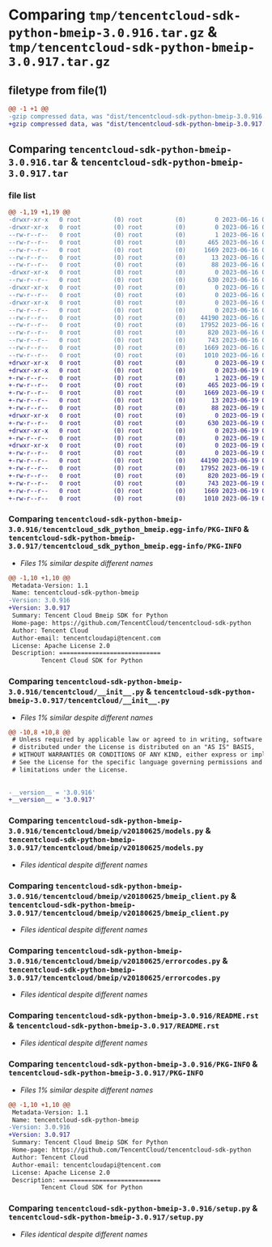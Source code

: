 # Comparing `tmp/tencentcloud-sdk-python-bmeip-3.0.916.tar.gz` & `tmp/tencentcloud-sdk-python-bmeip-3.0.917.tar.gz`

## filetype from file(1)

```diff
@@ -1 +1 @@
-gzip compressed data, was "dist/tencentcloud-sdk-python-bmeip-3.0.916.tar", last modified: Fri Jun 16 00:27:47 2023, max compression
+gzip compressed data, was "dist/tencentcloud-sdk-python-bmeip-3.0.917.tar", last modified: Mon Jun 19 00:18:48 2023, max compression
```

## Comparing `tencentcloud-sdk-python-bmeip-3.0.916.tar` & `tencentcloud-sdk-python-bmeip-3.0.917.tar`

### file list

```diff
@@ -1,19 +1,19 @@
-drwxr-xr-x   0 root         (0) root         (0)        0 2023-06-16 00:27:47.000000 tencentcloud-sdk-python-bmeip-3.0.916/
-drwxr-xr-x   0 root         (0) root         (0)        0 2023-06-16 00:27:47.000000 tencentcloud-sdk-python-bmeip-3.0.916/tencentcloud_sdk_python_bmeip.egg-info/
--rw-r--r--   0 root         (0) root         (0)        1 2023-06-16 00:27:47.000000 tencentcloud-sdk-python-bmeip-3.0.916/tencentcloud_sdk_python_bmeip.egg-info/dependency_links.txt
--rw-r--r--   0 root         (0) root         (0)      465 2023-06-16 00:27:47.000000 tencentcloud-sdk-python-bmeip-3.0.916/tencentcloud_sdk_python_bmeip.egg-info/SOURCES.txt
--rw-r--r--   0 root         (0) root         (0)     1669 2023-06-16 00:27:47.000000 tencentcloud-sdk-python-bmeip-3.0.916/tencentcloud_sdk_python_bmeip.egg-info/PKG-INFO
--rw-r--r--   0 root         (0) root         (0)       13 2023-06-16 00:27:47.000000 tencentcloud-sdk-python-bmeip-3.0.916/tencentcloud_sdk_python_bmeip.egg-info/top_level.txt
--rw-r--r--   0 root         (0) root         (0)       88 2023-06-16 00:27:47.000000 tencentcloud-sdk-python-bmeip-3.0.916/setup.cfg
-drwxr-xr-x   0 root         (0) root         (0)        0 2023-06-16 00:27:47.000000 tencentcloud-sdk-python-bmeip-3.0.916/tencentcloud/
--rw-r--r--   0 root         (0) root         (0)      630 2023-06-16 00:27:47.000000 tencentcloud-sdk-python-bmeip-3.0.916/tencentcloud/__init__.py
-drwxr-xr-x   0 root         (0) root         (0)        0 2023-06-16 00:27:47.000000 tencentcloud-sdk-python-bmeip-3.0.916/tencentcloud/bmeip/
--rw-r--r--   0 root         (0) root         (0)        0 2023-06-16 00:27:47.000000 tencentcloud-sdk-python-bmeip-3.0.916/tencentcloud/bmeip/__init__.py
-drwxr-xr-x   0 root         (0) root         (0)        0 2023-06-16 00:27:47.000000 tencentcloud-sdk-python-bmeip-3.0.916/tencentcloud/bmeip/v20180625/
--rw-r--r--   0 root         (0) root         (0)        0 2023-06-16 00:27:47.000000 tencentcloud-sdk-python-bmeip-3.0.916/tencentcloud/bmeip/v20180625/__init__.py
--rw-r--r--   0 root         (0) root         (0)    44190 2023-06-16 00:27:47.000000 tencentcloud-sdk-python-bmeip-3.0.916/tencentcloud/bmeip/v20180625/models.py
--rw-r--r--   0 root         (0) root         (0)    17952 2023-06-16 00:27:47.000000 tencentcloud-sdk-python-bmeip-3.0.916/tencentcloud/bmeip/v20180625/bmeip_client.py
--rw-r--r--   0 root         (0) root         (0)      820 2023-06-16 00:27:47.000000 tencentcloud-sdk-python-bmeip-3.0.916/tencentcloud/bmeip/v20180625/errorcodes.py
--rw-r--r--   0 root         (0) root         (0)      743 2023-06-16 00:27:47.000000 tencentcloud-sdk-python-bmeip-3.0.916/README.rst
--rw-r--r--   0 root         (0) root         (0)     1669 2023-06-16 00:27:47.000000 tencentcloud-sdk-python-bmeip-3.0.916/PKG-INFO
--rw-r--r--   0 root         (0) root         (0)     1010 2023-06-16 00:27:47.000000 tencentcloud-sdk-python-bmeip-3.0.916/setup.py
+drwxr-xr-x   0 root         (0) root         (0)        0 2023-06-19 00:18:48.000000 tencentcloud-sdk-python-bmeip-3.0.917/
+drwxr-xr-x   0 root         (0) root         (0)        0 2023-06-19 00:18:48.000000 tencentcloud-sdk-python-bmeip-3.0.917/tencentcloud_sdk_python_bmeip.egg-info/
+-rw-r--r--   0 root         (0) root         (0)        1 2023-06-19 00:18:48.000000 tencentcloud-sdk-python-bmeip-3.0.917/tencentcloud_sdk_python_bmeip.egg-info/dependency_links.txt
+-rw-r--r--   0 root         (0) root         (0)      465 2023-06-19 00:18:48.000000 tencentcloud-sdk-python-bmeip-3.0.917/tencentcloud_sdk_python_bmeip.egg-info/SOURCES.txt
+-rw-r--r--   0 root         (0) root         (0)     1669 2023-06-19 00:18:48.000000 tencentcloud-sdk-python-bmeip-3.0.917/tencentcloud_sdk_python_bmeip.egg-info/PKG-INFO
+-rw-r--r--   0 root         (0) root         (0)       13 2023-06-19 00:18:48.000000 tencentcloud-sdk-python-bmeip-3.0.917/tencentcloud_sdk_python_bmeip.egg-info/top_level.txt
+-rw-r--r--   0 root         (0) root         (0)       88 2023-06-19 00:18:48.000000 tencentcloud-sdk-python-bmeip-3.0.917/setup.cfg
+drwxr-xr-x   0 root         (0) root         (0)        0 2023-06-19 00:18:48.000000 tencentcloud-sdk-python-bmeip-3.0.917/tencentcloud/
+-rw-r--r--   0 root         (0) root         (0)      630 2023-06-19 00:18:48.000000 tencentcloud-sdk-python-bmeip-3.0.917/tencentcloud/__init__.py
+drwxr-xr-x   0 root         (0) root         (0)        0 2023-06-19 00:18:48.000000 tencentcloud-sdk-python-bmeip-3.0.917/tencentcloud/bmeip/
+-rw-r--r--   0 root         (0) root         (0)        0 2023-06-19 00:18:48.000000 tencentcloud-sdk-python-bmeip-3.0.917/tencentcloud/bmeip/__init__.py
+drwxr-xr-x   0 root         (0) root         (0)        0 2023-06-19 00:18:48.000000 tencentcloud-sdk-python-bmeip-3.0.917/tencentcloud/bmeip/v20180625/
+-rw-r--r--   0 root         (0) root         (0)        0 2023-06-19 00:18:48.000000 tencentcloud-sdk-python-bmeip-3.0.917/tencentcloud/bmeip/v20180625/__init__.py
+-rw-r--r--   0 root         (0) root         (0)    44190 2023-06-19 00:18:48.000000 tencentcloud-sdk-python-bmeip-3.0.917/tencentcloud/bmeip/v20180625/models.py
+-rw-r--r--   0 root         (0) root         (0)    17952 2023-06-19 00:18:48.000000 tencentcloud-sdk-python-bmeip-3.0.917/tencentcloud/bmeip/v20180625/bmeip_client.py
+-rw-r--r--   0 root         (0) root         (0)      820 2023-06-19 00:18:48.000000 tencentcloud-sdk-python-bmeip-3.0.917/tencentcloud/bmeip/v20180625/errorcodes.py
+-rw-r--r--   0 root         (0) root         (0)      743 2023-06-19 00:18:48.000000 tencentcloud-sdk-python-bmeip-3.0.917/README.rst
+-rw-r--r--   0 root         (0) root         (0)     1669 2023-06-19 00:18:48.000000 tencentcloud-sdk-python-bmeip-3.0.917/PKG-INFO
+-rw-r--r--   0 root         (0) root         (0)     1010 2023-06-19 00:18:48.000000 tencentcloud-sdk-python-bmeip-3.0.917/setup.py
```

### Comparing `tencentcloud-sdk-python-bmeip-3.0.916/tencentcloud_sdk_python_bmeip.egg-info/PKG-INFO` & `tencentcloud-sdk-python-bmeip-3.0.917/tencentcloud_sdk_python_bmeip.egg-info/PKG-INFO`

 * *Files 1% similar despite different names*

```diff
@@ -1,10 +1,10 @@
 Metadata-Version: 1.1
 Name: tencentcloud-sdk-python-bmeip
-Version: 3.0.916
+Version: 3.0.917
 Summary: Tencent Cloud Bmeip SDK for Python
 Home-page: https://github.com/TencentCloud/tencentcloud-sdk-python
 Author: Tencent Cloud
 Author-email: tencentcloudapi@tencent.com
 License: Apache License 2.0
 Description: ============================
         Tencent Cloud SDK for Python
```

### Comparing `tencentcloud-sdk-python-bmeip-3.0.916/tencentcloud/__init__.py` & `tencentcloud-sdk-python-bmeip-3.0.917/tencentcloud/__init__.py`

 * *Files 1% similar despite different names*

```diff
@@ -10,8 +10,8 @@
 # Unless required by applicable law or agreed to in writing, software
 # distributed under the License is distributed on an "AS IS" BASIS,
 # WITHOUT WARRANTIES OR CONDITIONS OF ANY KIND, either express or implied.
 # See the License for the specific language governing permissions and
 # limitations under the License.
 
 
-__version__ = '3.0.916'
+__version__ = '3.0.917'
```

### Comparing `tencentcloud-sdk-python-bmeip-3.0.916/tencentcloud/bmeip/v20180625/models.py` & `tencentcloud-sdk-python-bmeip-3.0.917/tencentcloud/bmeip/v20180625/models.py`

 * *Files identical despite different names*

### Comparing `tencentcloud-sdk-python-bmeip-3.0.916/tencentcloud/bmeip/v20180625/bmeip_client.py` & `tencentcloud-sdk-python-bmeip-3.0.917/tencentcloud/bmeip/v20180625/bmeip_client.py`

 * *Files identical despite different names*

### Comparing `tencentcloud-sdk-python-bmeip-3.0.916/tencentcloud/bmeip/v20180625/errorcodes.py` & `tencentcloud-sdk-python-bmeip-3.0.917/tencentcloud/bmeip/v20180625/errorcodes.py`

 * *Files identical despite different names*

### Comparing `tencentcloud-sdk-python-bmeip-3.0.916/README.rst` & `tencentcloud-sdk-python-bmeip-3.0.917/README.rst`

 * *Files identical despite different names*

### Comparing `tencentcloud-sdk-python-bmeip-3.0.916/PKG-INFO` & `tencentcloud-sdk-python-bmeip-3.0.917/PKG-INFO`

 * *Files 1% similar despite different names*

```diff
@@ -1,10 +1,10 @@
 Metadata-Version: 1.1
 Name: tencentcloud-sdk-python-bmeip
-Version: 3.0.916
+Version: 3.0.917
 Summary: Tencent Cloud Bmeip SDK for Python
 Home-page: https://github.com/TencentCloud/tencentcloud-sdk-python
 Author: Tencent Cloud
 Author-email: tencentcloudapi@tencent.com
 License: Apache License 2.0
 Description: ============================
         Tencent Cloud SDK for Python
```

### Comparing `tencentcloud-sdk-python-bmeip-3.0.916/setup.py` & `tencentcloud-sdk-python-bmeip-3.0.917/setup.py`

 * *Files identical despite different names*

